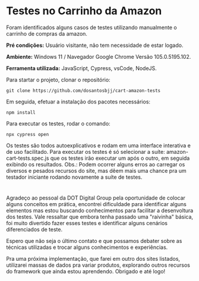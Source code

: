 # Testes no Carrinho da Amazon

Foram identificados alguns casos de testes utilizando manualmente o carrinho de compras da amazon. 

**Pré condições:** Usuário visitante, não tem necessidade de estar logado. 

**Ambiente:** Windows 11 / Navegador Google Chrome Versão 105.0.5195.102.

**Ferramenta utilizada:** JavaScript, Cypress, vsCode, NodeJS. 

Para startar o projeto, clonar o repositório:

    git clone https://github.com/dosantosbjj/cart-amazon-tests

Em seguida, efetuar a instalação dos pacotes necessários:

    npm install
   
Para executar os testes, rodar o comando:

    npx cypress open

Os testes são todos autoexplicativos e rodam em uma interface interativa e de uso facilitado. 
Para executar os testes é só selecionar a suíte: amazon-cart-tests.spec.js que os testes irão executar um após o outro, em seguida exibindo os resultados.
Obs.: Podem ocorrer alguns erros ao carregar os diversos e pesados recursos do site, mas dêem mais uma chance pra um testador iniciante rodando novamente a suíte de testes. 

# 
Agradeço ao pessoal da DOT Digital Group pela oportunidade de colocar alguns conceitos em prática, encontrei dificuldade para identificar alguns elementos mas estou buscando conhecimentos para facilitar a desenvoltura dos testes. Vale ressaltar que embora tenha passado uma "raivinha" básica, foi muito divertido fazer esses testes e identificar alguns cenários diferenciados de teste. 

Espero que não seja o último contato e que possamos debater sobre as técnicas utilizadas e trocar alguns conhecimentos e experiências. 

Pra uma próxima implementação, que farei em outro dos sites listados, utilizarei massas de dados pra variar produtos, explorando outros recursos do framework que ainda estou aprendendo.
Obrigado e até logo! 

 


